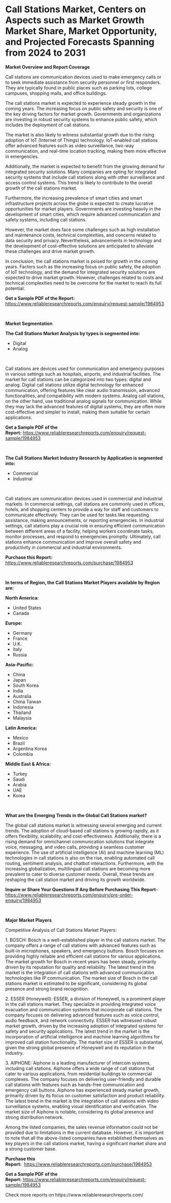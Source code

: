 <p><h1>Call Stations Market, Centers on Aspects such as Market Growth Market Share, Market Opportunity, and Projected Forecasts Spanning from 2024 to 2031</h1></p><p><strong>Market Overview and Report Coverage</strong></p>
<p><p>Call stations are communication devices used to make emergency calls or to seek immediate assistance from security personnel or first responders. They are typically found in public places such as parking lots, college campuses, shopping malls, and office buildings.</p><p>The call stations market is expected to experience steady growth in the coming years. The increasing focus on public safety and security is one of the key driving factors for market growth. Governments and organizations are investing in robust security systems to enhance public safety, which includes the deployment of call stations.</p><p>The market is also likely to witness substantial growth due to the rising adoption of IoT (Internet of Things) technology. IoT-enabled call stations offer advanced features such as video surveillance, two-way communication, and real-time location tracking, making them more effective in emergencies.</p><p>Additionally, the market is expected to benefit from the growing demand for integrated security solutions. Many companies are opting for integrated security systems that include call stations along with other surveillance and access control systems. This trend is likely to contribute to the overall growth of the call stations market.</p><p>Furthermore, the increasing prevalence of smart cities and smart infrastructure projects across the globe is expected to create lucrative opportunities for market players. Governments are investing heavily in the development of smart cities, which require advanced communication and safety systems, including call stations.</p><p>However, the market does face some challenges such as high installation and maintenance costs, technical complexities, and concerns related to data security and privacy. Nevertheless, advancements in technology and the development of cost-effective solutions are anticipated to alleviate these challenges and drive market growth.</p><p>In conclusion, the call stations market is poised for growth in the coming years. Factors such as the increasing focus on public safety, the adoption of IoT technology, and the demand for integrated security solutions are expected to drive market growth. However, challenges related to costs and technical complexities need to be overcome for the market to reach its full potential.</p></p>
<p><strong>Get a Sample PDF of the Report:</strong> <a href="https://www.reliableresearchreports.com/enquiry/request-sample/1984953">https://www.reliableresearchreports.com/enquiry/request-sample/1984953</a></p>
<p>&nbsp;</p>
<p><strong>Market Segmentation</strong></p>
<p><strong>The Call Stations Market Analysis by types is segmented into:</strong></p>
<p><ul><li>Digital</li><li>Analog</li></ul></p>
<p>&nbsp;</p>
<p><p>Call stations are devices used for communication and emergency purposes in various settings such as hospitals, airports, and industrial facilities. The market for call stations can be categorized into two types: digital and analog. Digital call stations utilize digital technology for enhanced communication, offering features like clear audio transmission, advanced functionalities, and compatibility with modern systems. Analog call stations, on the other hand, use traditional analog signals for communication. While they may lack the advanced features of digital systems, they are often more cost-effective and simpler to install, making them suitable for certain applications.</p></p>
<p><strong>Get a Sample PDF of the Report:</strong>&nbsp;<a href="https://www.reliableresearchreports.com/enquiry/request-sample/1984953">https://www.reliableresearchreports.com/enquiry/request-sample/1984953</a></p>
<p>&nbsp;</p>
<p><strong>The Call Stations Market Industry Research by Application is segmented into:</strong></p>
<p><ul><li>Commercial</li><li>Industrial</li></ul></p>
<p>&nbsp;</p>
<p><p>Call stations are communication devices used in commercial and industrial markets. In commercial settings, call stations are commonly used in offices, hotels, and shopping centers to provide a way for staff and customers to communicate effectively. They can be used for tasks like requesting assistance, making announcements, or reporting emergencies. In industrial settings, call stations play a crucial role in ensuring efficient communication between different areas of a facility, helping workers coordinate tasks, monitor processes, and respond to emergencies promptly. Ultimately, call stations enhance communication and improve overall safety and productivity in commercial and industrial environments.</p></p>
<p><strong>Purchase this Report:</strong>&nbsp; <a href="https://www.reliableresearchreports.com/purchase/1984953">https://www.reliableresearchreports.com/purchase/1984953</a></p>
<p>&nbsp;</p>
<p><strong>In terms of Region, the Call Stations Market Players available by Region are:</strong></p>
<p>
    <p> <strong> North America: </strong>
        <ul>
            <li>United States</li>
            <li>Canada</li>
        </ul>
        </p> 
    <p> <strong> Europe: </strong>
        <ul>
            <li>Germany</li>
            <li>France</li>
            <li>U.K.</li>
            <li>Italy</li>
            <li>Russia</li>
        </ul>
        </p> 
    <p> <strong> Asia-Pacific: </strong>
        <ul>
            <li>China</li>
            <li>Japan</li>
            <li>South Korea</li>
            <li>India</li>
            <li>Australia</li>
            <li>China Taiwan</li>
            <li>Indonesia</li>
            <li>Thailand</li>
            <li>Malaysia</li>
        </ul>
        </p> 
    <p> <strong> Latin America: </strong>
        <ul>
            <li>Mexico</li>
            <li>Brazil</li>
            <li>Argentina Korea</li>
            <li>Colombia</li>
        </ul>
        </p> 
    <p> <strong> Middle East & Africa: </strong>
        <ul>
            <li>Turkey</li>
            <li>Saudi</li>
            <li>Arabia</li>
            <li>UAE</li>
            <li>Korea</li>
        </ul>
    </p>
    </p>
<p>&nbsp;</p>
<p><strong>What are the Emerging Trends in the Global Call Stations market?</strong></p>
<p><p>The global call stations market is witnessing several emerging and current trends. The adoption of cloud-based call stations is growing rapidly, as it offers flexibility, scalability, and cost-effectiveness. Additionally, there is a rising demand for omnichannel communication solutions that integrate voice, messaging, and video calls, providing a seamless customer experience. The use of artificial intelligence (AI) and machine learning (ML) technologies in call stations is also on the rise, enabling automated call routing, sentiment analysis, and chatbot interactions. Furthermore, with the increasing globalization, multilingual call stations are becoming more prevalent to cater to diverse customer needs. Overall, these trends are reshaping the call station market and driving its growth worldwide.</p></p>
<p><strong>Inquire or Share Your Questions If Any Before Purchasing This Report</strong>- <a href="https://www.reliableresearchreports.com/enquiry/pre-order-enquiry/1984953">https://www.reliableresearchreports.com/enquiry/pre-order-enquiry/1984953</a></p>
<p>&nbsp;</p>
<p><strong>Major Market Players</strong></p>
<p><p>Competitive Analysis of Call Stations Market Players:</p><p>1. BOSCH: Bosch is a well-established player in the call stations market. The company offers a range of call stations with advanced features such as built-in microphones, speakers, and emergency buttons. Bosch focuses on providing highly reliable and efficient call stations for various applications. The market growth for Bosch in recent years has been steady, primarily driven by its reputation for quality and reliability. The latest trend in the market is the integration of call stations with advanced communication technologies like IP communication. The market size of Bosch in the call stations market is estimated to be significant, considering its global presence and strong brand recognition.</p><p>2. ESSER (Honeywell): ESSER, a division of Honeywell, is a prominent player in the call stations market. They specialize in providing integrated voice evacuation and communication systems that incorporate call stations. The company focuses on delivering advanced features such as voice control, audio feedback, and network connectivity. ESSER has witnessed robust market growth, driven by the increasing adoption of integrated systems for safety and security applications. The latest trend in the market is the incorporation of artificial intelligence and machine learning algorithms for improved call station functionality. The market size of ESSER is substantial, given the strong global presence of Honeywell and its reputation in the industry.</p><p>3. AIPHONE: Aiphone is a leading manufacturer of intercom systems, including call stations. Aiphone offers a wide range of call stations that cater to various applications, from residential buildings to commercial complexes. The company focuses on delivering user-friendly and durable call stations with features such as hands-free communication and emergency call buttons. Aiphone has experienced steady market growth, primarily driven by its focus on customer satisfaction and product reliability. The latest trend in the market is the integration of call stations with video surveillance systems, enabling visual identification and verification. The market size of Aiphone is notable, considering its global presence and strong distribution network.</p><p>Among the listed companies, the sales revenue information could not be provided due to limitations in the current database. However, it is important to note that all the above-listed companies have established themselves as key players in the call stations market, having a significant market share and a strong customer base.</p></p>
<p><strong>Purchase this Report:</strong>&nbsp;&nbsp;<a href="https://www.reliableresearchreports.com/purchase/1984953">https://www.reliableresearchreports.com/purchase/1984953</a></p>
<p></p>
<p><strong>Get a Sample PDF of the Report:</strong>&nbsp;<a href="https://www.reliableresearchreports.com/enquiry/request-sample/1984953">https://www.reliableresearchreports.com/enquiry/request-sample/1984953</a></p>
<p>Check more reports on https://www.reliableresearchreports.com/</p>